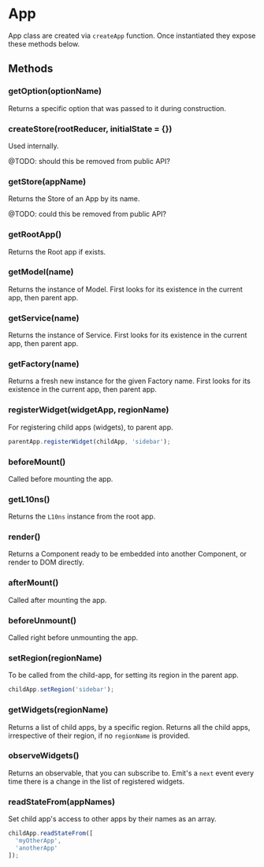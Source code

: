 # App

App class are created via `createApp` function. Once instantiated they expose these methods below.

## Methods

### getOption(optionName)

Returns a specific option that was passed to it during construction.

### createStore(rootReducer, initialState = {})

Used internally.

@TODO: should this be removed from public API?

### getStore(appName)

Returns the Store of an App by its name.

@TODO: could this be removed from public API?

### getRootApp()

Returns the Root app if exists.

### getModel(name)

Returns the instance of Model. First looks for its existence in the current app, then parent app.

### getService(name)

Returns the instance of Service. First looks for its existence in the current app, then parent app.

### getFactory(name)

Returns a fresh new instance for the given Factory name. First looks for its existence in the current app, then parent app.

### registerWidget(widgetApp, regionName)

For registering child apps (widgets), to parent app.

```js
parentApp.registerWidget(childApp, 'sidebar');
```

### beforeMount()

Called before mounting the app.

### getL10ns()

Returns the `L10ns` instance from the root app.

### render()

Returns a Component ready to be embedded into another Component, or render to DOM directly.

### afterMount()

Called after mounting the app.

### beforeUnmount()

Called right before unmounting the app.

### setRegion(regionName)

To be called from the child-app, for setting its region in the parent app.

```js
childApp.setRegion('sidebar');
```

### getWidgets(regionName)

Returns a list of child apps, by a specific region. Returns all the child apps, irrespective of their region, if no `regionName` is provided.

### observeWidgets()

Returns an observable, that you can subscribe to. Emit's a `next` event every time there is a change in the list of registered widgets.

### readStateFrom(appNames)

Set child app's access to other apps by their names as an array.

```js
childApp.readStateFrom([
  'myOtherApp',
  'anotherApp'
]);
```
